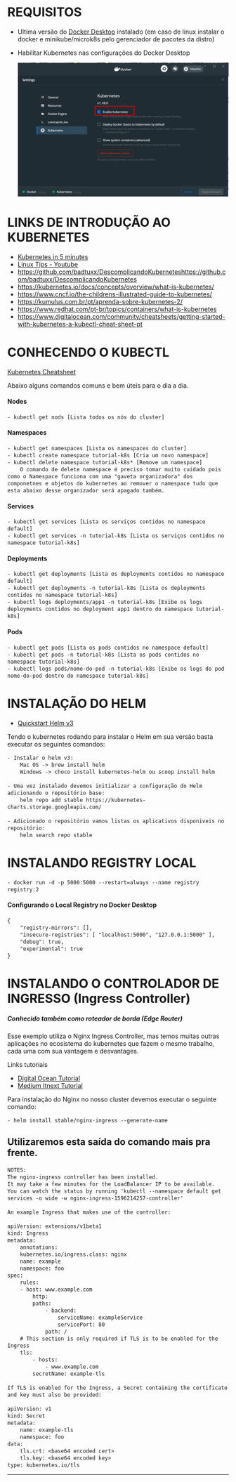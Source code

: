 # REQUISITOS
- Ultima versão do [Docker Desktop](https://www.docker.com/products/docker-desktop) instalado (em caso de linux instalar o docker e minikube/microk8s pelo gerenciador de pacotes da distro)

- Habilitar Kubernetes nas configurações do Docker Desktop

    ![Tela de Configurações do Docker Desktop](./enable-kubernetes.png)



# LINKS DE INTRODUÇÃO AO KUBERNETES
- [Kubernetes in 5 minutes](https://www.youtube.com/watch?v=PH-2FfFD2PU&feature=youtu.be)
- [Linux Tips - Youtube](https://www.youtube.com/watch?v=zz1p3gjyHgc)
- https://github.com/badtuxx/DescomplicandoKuberneteshttps://github.com/badtuxx/DescomplicandoKubernetes
- https://kubernetes.io/docs/concepts/overview/what-is-kubernetes/
- https://www.cncf.io/the-childrens-illustrated-guide-to-kubernetes/
- https://kumulus.com.br/pt/aprenda-sobre-kubernetes-2/
- https://www.redhat.com/pt-br/topics/containers/what-is-kubernetes
- https://www.digitalocean.com/community/cheatsheets/getting-started-with-kubernetes-a-kubectl-cheat-sheet-pt


# CONHECENDO O KUBECTL

[Kubernetes Cheatsheet](https://kubernetes.io/pt/docs/reference/kubectl/cheatsheet/)

Abaixo alguns comandos comuns e bem úteis para o dia a dia.

#### Nodes
    - kubectl get nods [Lista todos os nós do cluster]

#### Namespaces
    - kubectl get namespaces [Lista os namespaces do cluster]
    - kubectl create namespace tutorial-k8s [Cria um novo namespace]
    - kubectl delete namespace tutorial-k8s* [Remove um namespace]
        O comando de delete namespace é preciso tomar muito cuidado pois como o Namespace funciona com uma "gaveta organizadora" dos componetnes e objetos do kubernetes ao remover o namespace tudo que esta abaixo desse organizador será apagado também.
    
#### Services
    - kubectl get services [Lista os serviços contidos no namespace default]
    - kubectl get services -n tutorial-k8s [Lista os serviços contidos no namespace tutorial-k8s]

#### Deployments
    - kubectl get deployments [Lista os deployments contidos no namespace default]
    - kubectl get deployments -n tutorial-k8s [Lista os deployments contidos no namespace tutorial-k8s]
    - kubectl logs deployments/app1 -n tutorial-k8s [Exibe os logs deployments contidos no deployment app1 dentro do namespace tutorial-k8s]

#### Pods
    - kubectl get pods [Lista os pods contidos no namespace default]
    - kubectl get pods -n tutorial-k8s [Lista os pods contidos no namespace tutorial-k8s]
    - kubectl logs pods/nome-do-pod -n tutorial-k8s [Exibe os logs do pod nome-do-pod dentro do namespace tutorial-k8s]

# INSTALAÇÃO DO HELM

- [Quickstart Helm v3](https://helm.sh/docs/intro/quickstart/)

Tendo o kubernetes rodando para instalar o Helm em sua versão basta executar os seguintes comandos:

    - Instalar o helm v3:
        Mac OS -> brew install helm
        Windows -> choco install kubernetes-helm ou scoop install helm

    - Uma vez instalado devemos initializar a configuração do Helm adicionando o repositório base:
        helm repo add stable https://kubernetes-charts.storage.googleapis.com/

    - Adicionado o repositório vamos listas os aplicativos disponiveis no repositório:
        helm search repo stable


# INSTALANDO REGISTRY LOCAL
    - docker run -d -p 5000:5000 --restart=always --name registry registry:2

#### Configurando o Local Registry no Docker Desktop
    {
        "registry-mirrors": [],
        "insecure-registries": [ "localhost:5000", "127.0.0.1:5000" ],
        "debug": true,
        "experimental": true
    }


# INSTALANDO O CONTROLADOR DE INGRESSO (Ingress Controller)
##### Conhecido também como roteador de borda (Edge Router)

Esse exemplo utiliza o Nginx Ingress Controller, mas temos muitas outras aplicações no ecosistema do kubernetes que fazem o mesmo trabalho, cada uma com sua vantagem e desvantages.

Links tutoriais
- [Digital Ocean Tutorial](https://www.digitalocean.com/community/tutorials/how-to-set-up-an-nginx-ingress-with-cert-manager-on-digitalocean-kubernetes-pt)
- [Medium Itnext Tutorial](https://itnext.io/deploying-tls-certificates-for-local-development-and-production-using-kubernetes-cert-manager-9ab46abdd569)

Para instalação do Nginx no nosso cluster devemos executar o seguinte comando:

    - helm install stable/nginx-ingress --generate-name

Utilizaremos esta saída do comando mais pra frente.
---
    NOTES:
    The nginx-ingress controller has been installed.
    It may take a few minutes for the LoadBalancer IP to be available.
    You can watch the status by running 'kubectl --namespace default get services -o wide -w nginx-ingress-1596214257-controller'

    An example Ingress that makes use of the controller:

    apiVersion: extensions/v1beta1
    kind: Ingress
    metadata:
        annotations:
        kubernetes.io/ingress.class: nginx
        name: example
        namespace: foo
    spec:
        rules:
        - host: www.example.com
            http:
            paths:
                - backend:
                    serviceName: exampleService
                    servicePort: 80
                path: /
        # This section is only required if TLS is to be enabled for the Ingress
        tls:
            - hosts:
                - www.example.com
            secretName: example-tls

    If TLS is enabled for the Ingress, a Secret containing the certificate and key must also be provided:

    apiVersion: v1
    kind: Secret
    metadata:
        name: example-tls
        namespace: foo
    data:
        tls.crt: <base64 encoded cert>
        tls.key: <base64 encoded key>
    type: kubernetes.io/tls
---